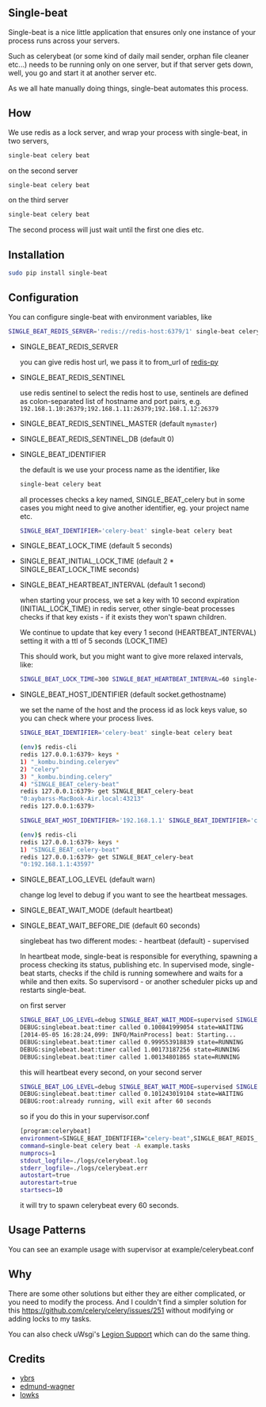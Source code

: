 Single-beat
---------
Single-beat is a nice little application that ensures only one instance of your process runs across your servers.

Such as celerybeat (or some kind of daily mail sender, orphan file cleaner etc...) needs to be running only on one server,
but if that server gets down, well, you go and start it at another server etc. 

As we all hate manually doing things, single-beat automates this process.


How
---------

We use redis as a lock server, and wrap your process with single-beat, in two servers,

```bash
single-beat celery beat
```

on the second server

```bash
single-beat celery beat
```

on the third server

```bash
single-beat celery beat
```

The second process will just wait until the first one dies etc.

Installation
------------

```bash
sudo pip install single-beat
```

Configuration
-------------

You can configure single-beat with environment variables, like

```bash
SINGLE_BEAT_REDIS_SERVER='redis://redis-host:6379/1' single-beat celery beat
```

- SINGLE_BEAT_REDIS_SERVER

    you can give redis host url, we pass it to from_url of [redis-py](http://redis-py.readthedocs.org/en/latest/#redis.StrictRedis.from_url)

- SINGLE_BEAT_REDIS_SENTINEL

    use redis sentinel to select the redis host to use, sentinels are defined as colon-separated list of hostname and port pairs, e.g. `192.168.1.10:26379;192.168.1.11:26379;192.168.1.12:26379`

- SINGLE_BEAT_REDIS_SENTINEL_MASTER (default `mymaster`)
- SINGLE_BEAT_REDIS_SENTINEL_DB (default 0)
- SINGLE_BEAT_IDENTIFIER

    the default is we use your process name as the identifier, like

    ```bash
    single-beat celery beat
    ```

    all processes checks a key named, SINGLE_BEAT_celery but in some cases you might need to give another identifier, eg. your project name etc.

    ```bash
    SINGLE_BEAT_IDENTIFIER='celery-beat' single-beat celery beat
    ```

- SINGLE_BEAT_LOCK_TIME (default 5 seconds)
- SINGLE_BEAT_INITIAL_LOCK_TIME (default 2 * SINGLE_BEAT_LOCK_TIME seconds)
- SINGLE_BEAT_HEARTBEAT_INTERVAL (default 1 second)

    when starting your process, we set a key with 10 second expiration (INITIAL_LOCK_TIME) in redis server, 
    other single-beat processes checks if that key exists - if it exists they won't spawn children. 
    
    We continue to update that key every 1 second (HEARTBEAT_INTERVAL) setting it with a ttl of 5 seconds (LOCK_TIME)

    This should work, but you might want to give more relaxed intervals, like:

    ```bash
    SINGLE_BEAT_LOCK_TIME=300 SINGLE_BEAT_HEARTBEAT_INTERVAL=60 single-beat celery beat
    ```

- SINGLE_BEAT_HOST_IDENTIFIER (default socket.gethostname)

    we set the name of the host and the process id as lock keys value, so you can check where your process lives.

    ```bash
    SINGLE_BEAT_IDENTIFIER='celery-beat' single-beat celery beat
    ```

    ```bash
    (env)$ redis-cli
    redis 127.0.0.1:6379> keys *
    1) "_kombu.binding.celeryev"
    2) "celery"
    3) "_kombu.binding.celery"
    4) "SINGLE_BEAT_celery-beat"
    redis 127.0.0.1:6379> get SINGLE_BEAT_celery-beat
    "0:aybarss-MacBook-Air.local:43213"
    redis 127.0.0.1:6379>
    ```

    ```bash
    SINGLE_BEAT_HOST_IDENTIFIER='192.168.1.1' SINGLE_BEAT_IDENTIFIER='celery-beat' single-beat celery beat
    ```

    ```bash
    (env)$ redis-cli
    redis 127.0.0.1:6379> keys *
    1) "SINGLE_BEAT_celery-beat"
    redis 127.0.0.1:6379> get SINGLE_BEAT_celery-beat
    "0:192.168.1.1:43597"
    ```

- SINGLE_BEAT_LOG_LEVEL (default warn)

    change log level to debug if you want to see the heartbeat messages.

- SINGLE_BEAT_WAIT_MODE (default heartbeat)
- SINGLE_BEAT_WAIT_BEFORE_DIE (default 60 seconds)
    
    singlebeat has two different modes:
        - heartbeat (default)
        - supervised
    
    In heartbeat mode, single-beat is responsible for everything, spawning a process checking its status, publishing etc.
    In supervised mode, single-beat starts, checks if the child is running somewhere and waits for a while and then exits. So supervisord - or another scheduler picks up and restarts single-beat.

    on first server

    ```bash
    SINGLE_BEAT_LOG_LEVEL=debug SINGLE_BEAT_WAIT_MODE=supervised SINGLE_BEAT_WAIT_BEFORE_DIE=10 SINGLE_BEAT_IDENTIFIER='celery-beat' single-beat celery beat -A example.tasks
    DEBUG:singlebeat.beat:timer called 0.100841999054 state=WAITING
    [2014-05-05 16:28:24,099: INFO/MainProcess] beat: Starting...
    DEBUG:singlebeat.beat:timer called 0.999553918839 state=RUNNING
    DEBUG:singlebeat.beat:timer called 1.00173187256 state=RUNNING
    DEBUG:singlebeat.beat:timer called 1.00134801865 state=RUNNING
    ```

    this will heartbeat every second, on your second server

    ```bash
    SINGLE_BEAT_LOG_LEVEL=debug SINGLE_BEAT_WAIT_MODE=supervised SINGLE_BEAT_WAIT_BEFORE_DIE=10 SINGLE_BEAT_IDENTIFIER='celery-beat' single-beat celery beat -A example.tasks
    DEBUG:singlebeat.beat:timer called 0.101243019104 state=WAITING
    DEBUG:root:already running, will exit after 60 seconds
    ```

    so if you do this in your supervisor.conf

    ```bash
    [program:celerybeat]
    environment=SINGLE_BEAT_IDENTIFIER="celery-beat",SINGLE_BEAT_REDIS_SERVER="redis://localhost:6379/0",SINGLE_BEAT_WAIT_MODE="supervised", SINGLE_BEAT_WAIT_BEFORE_DIE=10
    command=single-beat celery beat -A example.tasks
    numprocs=1
    stdout_logfile=./logs/celerybeat.log
    stderr_logfile=./logs/celerybeat.err
    autostart=true
    autorestart=true
    startsecs=10
    ```

    it will try to spawn celerybeat every 60 seconds.

Usage Patterns
--------------

You can see an example usage with supervisor at example/celerybeat.conf

Why
--------

There are some other solutions but either they are either complicated, or you need to modify the process. And I couldn't find a simpler solution for this https://github.com/celery/celery/issues/251 without modifying or adding locks to my tasks.

You can also check uWsgi's [Legion Support](http://uwsgi-docs.readthedocs.org/en/latest/AttachingDaemons.html#legion-support) which can do the same thing.

Credits
----------
 * [ybrs](https://github.com/ybrs)
 * [edmund-wagner](https://github.com/edmund-wagner)
 * [lowks](https://github.com/lowks)

